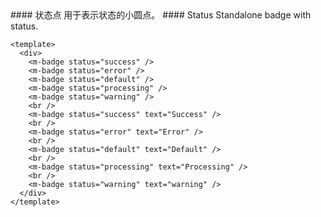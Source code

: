 <cn>
#### 状态点
  用于表示状态的小圆点。
</cn>

<us>
#### Status
  Standalone badge with status.
</us>

```vue
<template>
  <div>
    <m-badge status="success" />
    <m-badge status="error" />
    <m-badge status="default" />
    <m-badge status="processing" />
    <m-badge status="warning" />
    <br />
    <m-badge status="success" text="Success" />
    <br />
    <m-badge status="error" text="Error" />
    <br />
    <m-badge status="default" text="Default" />
    <br />
    <m-badge status="processing" text="Processing" />
    <br />
    <m-badge status="warning" text="warning" />
  </div>
</template>
```
